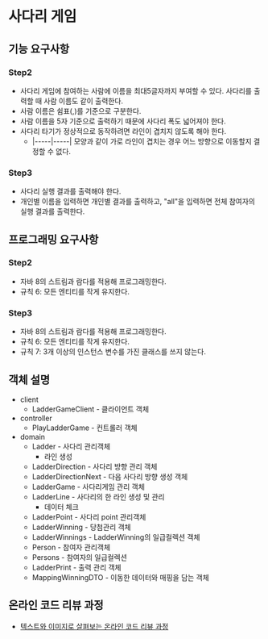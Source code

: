 # 사다리 게임
## 기능 요구사항
### Step2
* 사다리 게임에 참여하는 사람에 이름을 최대5글자까지 부여할 수 있다. 사다리를 출력할 때 사람 이름도 같이 출력한다.
* 사람 이름은 쉼표(,)를 기준으로 구분한다.
* 사람 이름을 5자 기준으로 출력하기 때문에 사다리 폭도 넓어져야 한다.
* 사다리 타기가 정상적으로 동작하려면 라인이 겹치지 않도록 해야 한다.
    *  |-----|-----| 모양과 같이 가로 라인이 겹치는 경우 어느 방향으로 이동할지 결정할 수 없다.
### Step3
* 사다리 실행 결과를 출력해야 한다.
* 개인별 이름을 입력하면 개인별 결과를 출력하고, "all"을 입력하면 전체 참여자의 실행 결과를 출력한다.

## 프로그래밍 요구사항
### Step2
* 자바 8의 스트림과 람다를 적용해 프로그래밍한다.
* 규칙 6: 모든 엔티티를 작게 유지한다.
### Step3
* 자바 8의 스트림과 람다를 적용해 프로그래밍한다.
* 규칙 6: 모든 엔티티를 작게 유지한다.
* 규칙 7: 3개 이상의 인스턴스 변수를 가진 클래스를 쓰지 않는다.

## 객체 설명
* client
    * LadderGameClient - 클라이언트 객체
* controller
    * PlayLadderGame - 컨트롤러 객체
* domain
    * Ladder - 사다리 관리객체
        * 라인 생성
    * LadderDirection - 사다리 방향 관리 객체
    * LadderDirectionNext - 다음 사다리 방향 생성 객체
    * LadderGame - 사다리게임 관리 객체
    * LadderLine - 사다리의 한 라인 생성 및 관리
        * 데이터 체크
    * LadderPoint - 사다리 point 관리객체
    * LadderWinning - 당첨관리 객체
    * LadderWinnings - LadderWinning의 일급컬렉션 객체
    * Person - 참여자 관리객체
    * Persons - 참여자의 일급컬렉션
    * LadderPrint - 출력 관리 객체
    * MappingWinningDTO - 이동한 데이터와 매핑을 담는 객체
  

## 온라인 코드 리뷰 과정
* [텍스트와 이미지로 살펴보는 온라인 코드 리뷰 과정](https://github.com/nextstep-step/nextstep-docs/tree/master/codereview)